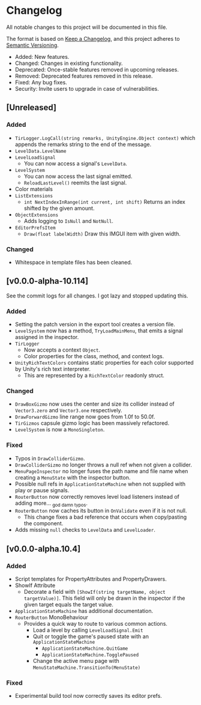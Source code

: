 # Changelog

All notable changes to this project will be documented in this file.

The format is based on [Keep a Changelog](https://keepachangelog.com/en/1.0.0/),
and this project adheres to [Semantic Versioning](https://semver.org/spec/v2.0.0.html).

- Added:  New features.
- Changed:  Changes in existing functionality.
- Deprecated:  Once-stable features removed in upcoming releases.
- Removed:  Deprecated features removed in this release.
- Fixed:  Any bug fixes.
- Security:  Invite users to upgrade in case of vulnerabilities.

## [Unreleased]

### Added

- `TirLogger.LogCall(string remarks, UnityEngine.Object context)` which appends the remarks string to the end of the message.
- `LevelData.LevelName`
- `LevelLoadSignal`
  - You can now access a signal's `LevelData`.
- `LevelSystem`
  - You can now access the last signal emitted.
  - `ReloadLastLevel()` reemits the last signal.
- Color materials
- `ListExtensions`
  - `int NextIndexInRange(int current, int shift)` Returns an index shifted by the given amount.
- `ObjectExtensions`
  - Adds logging to `IsNull` and `NotNull`.
- `EditorPrefsItem`
  - `Draw(float labelWidth)` Draw this IMGUI item with given width.

### Changed

- Whitespace in template files has been cleaned.

## [v0.0.0-alpha-10.114]

See the commit logs for all changes.  I got lazy and stopped updating this.

### Added

- Setting the patch version in the export tool creates a version file.
- <code>LevelSystem</code> now has a method, <code>TryLoadMainMenu</code>, that emits a signal assigned in the inspector.
- <code>TirLogger</code>
  - Now accepts a context <code>Object</code>.
  - Color properties for the class, method, and context logs.
- <code>UnityRichTextColors</code> contains static properties for each color supported by Unity's rich text interpreter.
  - This are represented by a <code>RichTextColor</code> readonly struct.

### Changed

- <code>DrawBoxGizmo</code> now uses the center and size its collider instead of <code>Vector3.zero</code> and <code>Vector3.one</code> respectively.
- <code>DrawForwardGizmo</code> line range now goes from 1.0f to 50.0f.
- <code>TirGizmos</code> capsule gizmo logic has been massively refactored.
- <code>LevelSystem</code> is now a <code>MonoSingleton</code>.

### Fixed

- Typos in <code>DrawColliderGizmo</code>.
- <code>DrawColliderGizmo</code> no longer throws a null ref when not given a collider.
- <code>MenuPageInspector</code> no longer fuses the path name and file name when creating a <code>MenuState</code> with the inspector button.
- Possible null refs in <code>ApplicationStateMachine</code> when not supplied with play or pause signals.
- <code>RouterButton</code> now correctly removes level load listeners instead of adding more... <sub>god damn typos</sub>.
- <code>RouterButton</code> now caches its button in <code>OnValidate</code> even if it is not null.
  - This change fixes a bad reference that occurs when copy/pasting the component.
- Adds missing <code>null</code> checks to <code>LevelData</code> and <code>LevelLoader</code>.

## [v0.0.0-alpha.10.4]

### Added

- Script templates for PropertyAttributes and PropertyDrawers.
- ShowIf Attribute
  - Decorate a field with <code>[ShowIf(string targetName, object targetValue)]</code>.  This field will only be drawn in the inspector if the given target equals the target value.
- <code>ApplicationStateMachine</code> has additional documentation.
- <code>RouterButton</code> MonoBehaviour
  - Provides a quick way to route to various common actions.
    - Load a level by calling <code>LevelLoadSignal.Emit</code>
    - Quit or toggle the game's paused state with an <code>ApplicationStateMachine</code>
      - <code>ApplicationStateMachine.QuitGame</code>
      - <code>ApplicationStateMachine.TogglePaused</code>
    - Change the active menu page with <code>MenuStateMachine.TransitionTo(MenuState)</code>

### Fixed

- Experimental build tool now correctly saves its editor prefs.
